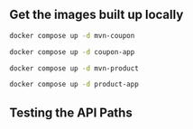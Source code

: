 ## Get the images built up locally

```bash
docker compose up -d mvn-coupon

docker compose up -d coupon-app

docker compose up -d mvn-product

docker compose up -d product-app

```

## Testing the API Paths